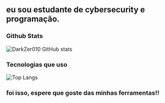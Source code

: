 
## eu sou estudante de cybersecurity e programação.

### Github Stats
![DarkZer010 GitHub stats](https://github-readme-stats.vercel.app/api?username=DarkZer010&show_icons=true&theme=radical)

### Tecnologias que uso

![Top Langs](https://github-readme-stats.vercel.app/api/top-langs/?username=DarkZer010&size_weight=0.5&count_weight=0.8)

### foi isso, espere que goste das minhas ferramentas!!
